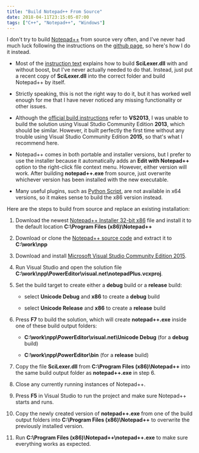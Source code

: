 ```yaml
---
title: "Build Notepad++ From Source"
date: 2018-04-11T23:15:05-07:00
tags: ["C++", "Notepad++", "Windows"]
---
```


[comment]: # (	https://github.com/notepad-plus-plus/notepad-plus-plus										)
[comment]: # (	https://github.com/notepad-plus-plus/notepad-plus-plus/issues/4474							)
[comment]: # (	https://github.com/notepad-plus-plus/notepad-plus-plus/pull/4583							)
[comment]: # (	https://github.com/notepad-plus-plus/notepad-plus-plus/issues/1228#issuecomment-388978543	)
[comment]: # (	https://github.com/bfridkis/Building-Notepad-Plus-Plus-from-Source-A-Beginners-Guide		)

I don't try to build [Notepad++](https://notepad-plus-plus.org/) from source very often, and I've never had much luck following
the instructions on the [github page](https://github.com/notepad-plus-plus/notepad-plus-plus), so here's how I do it instead.

<!--more-->

* Most of the [instruction text](https://github.com/notepad-plus-plus/notepad-plus-plus) explains how to build **SciLexer.dll** with and without boost, but I've never actually needed to do that.
Instead, just put a recent copy of **SciLexer.dll** into the correct folder and build Notepad++ by itself.

* Strictly speaking, this is not the right way to do it, but it has worked well enough for me that I have never noticed any missing functionality or other issues.

* Although the [official build instructions](https://github.com/notepad-plus-plus/notepad-plus-plus) refer to **VS2013**,
I was unable to build the solution using Visual Studio Community Edition **2013**, which should be similar.
However, it built perfectly the first time without any trouble using Visual Studio Community Edition **2015**, so that's what I recommend here.

* Notepad++ comes in both portable and installer versions, but I prefer to use the installer because it automatically adds an **Edit with Notepad++** option to the right-click file context menu.
However, either version will work. After building **notepad++.exe** from source, just overwrite whichever version has been installed with the new executable.

* Many useful plugins, such as [Python Script](http://npppythonscript.sourceforge.net/), are not available in x64 versions, so it makes sense to build the x86 version instead.

Here are the steps to build from source and replace an existing installation:

1. Download the newest [Notepad++ Installer 32-bit x86](https://notepad-plus-plus.org/download/) file and install it to the default location **C:\Program Files (x86)\Notepad++**

1. Download or clone the [Notepad++ source code](https://github.com/notepad-plus-plus/notepad-plus-plus) and extract it to **C:\work\npp**

1. Download and install [Microsoft Visual Studio Community Edition 2015](https://go.microsoft.com/fwlink/?LinkId=532606).

1. Run Visual Studio and open the solution file **C:\work\npp\PowerEditor\visual.net\notepadPlus.vcxproj**.

1. Set the build target to create either a **debug** build or a **release** build:
	* select **Unicode Debug** and **x86** to create a **debug** build

	* select **Unicode Release** and **x86** to create a **release** build

1. Press **F7** to build the solution, which will create **notepad++.exe** inside one of these build output folders:
	* **C:\work\npp\PowerEditor\visual.net\Unicode Debug** (for a **debug** build)

	* **C:\work\npp\PowerEditor\bin** (for a **release** build)

1. Copy the file **SciLexer.dll** from **C:\Program Files (x86)\Notepad++** into the same build output folder as **notepad++.exe** in step 6.

1. Close any currently running instances of Notepad++.
	
1. Press **F5** in Visual Studio to run the project and make sure Notepad++ starts and runs.

1. Copy the newly created version of **notepad++.exe** from one of the build output folders into **C:\Program Files (x86)\Notepad++** to overwrite the previously installed version.

1. Run **C:\Program Files (x86)\Notepad++\notepad++.exe** to make sure everything works as expected.
